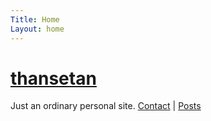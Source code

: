 ```yaml
---
Title: Home
Layout: home
---
```

# [thansetan](about.html)
Just an ordinary personal site.
[Contact](contacts.html) | [Posts](posts)
